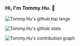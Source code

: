 ### Hi, I'm Tommy.Hu. 👋

![Tommy.Hu's github top langs](https://github-readme-stats.vercel.app/api/top-langs/?username=freedomdebug&hide_border=true&theme=redical)

![Tommy.Hu's github stats](https://github-readme-stats.vercel.app/api?username=freedomdebug&show_icons=true&theme=radical&count_private=true&show_icons=true)

![Tommy.Hu's contribution graph](https://activity-graph.herokuapp.com/graph?username=freedomdebug&theme=redical)
